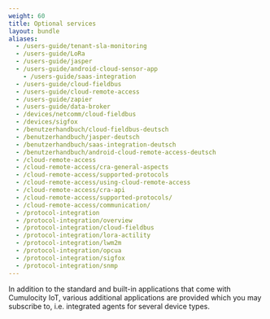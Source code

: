 ```yaml
---
weight: 60
title: Optional services
layout: bundle
aliases:
  - /users-guide/tenant-sla-monitoring
  - /users-guide/LoRa
  - /users-guide/jasper
  - /users-guide/android-cloud-sensor-app
    - /users-guide/saas-integration
  - /users-guide/cloud-fieldbus
  - /users-guide/cloud-remote-access
  - /users-guide/zapier
  - /users-guide/data-broker
  - /devices/netcomm/cloud-fieldbus
  - /devices/sigfox
  - /benutzerhandbuch/cloud-fieldbus-deutsch
  - /benutzerhandbuch/jasper-deutsch
  - /benutzerhandbuch/saas-integration-deutsch
  - /benutzerhandbuch/android-cloud-remote-access-deutsch
  - /cloud-remote-access
  - /cloud-remote-access/cra-general-aspects
  - /cloud-remote-access/supported-protocols
  - /cloud-remote-access/using-cloud-remote-access
  - /cloud-remote-access/cra-api
  - /cloud-remote-access/supported-protocols/
  - /cloud-remote-access/communication/
  - /protocol-integration
  - /protocol-integration/overview
  - /protocol-integration/cloud-fieldbus
  - /protocol-integration/lora-actility
  - /protocol-integration/lwm2m
  - /protocol-integration/opcua
  - /protocol-integration/sigfox
  - /protocol-integration/snmp
---
```

In addition to the standard and built-in applications that come with Cumulocity IoT, various additional applications are provided which you may subscribe to, i.e. integrated agents for several device types.

